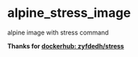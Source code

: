 # alpine_stress_image
alpine image with stress command

**Thanks for [dockerhub: zyfdedh/stress](https://hub.docker.com/r/zyfdedh/stress/)**
